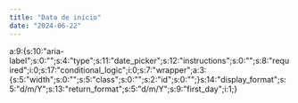 ```yaml
---
title: "Data de início"
date: "2024-06-22"
---
```


a:9:{s:10:"aria-label";s:0:"";s:4:"type";s:11:"date\_picker";s:12:"instructions";s:0:"";s:8:"required";i:0;s:17:"conditional\_logic";i:0;s:7:"wrapper";a:3:{s:5:"width";s:0:"";s:5:"class";s:0:"";s:2:"id";s:0:"";}s:14:"display\_format";s:5:"d/m/Y";s:13:"return\_format";s:5:"d/m/Y";s:9:"first\_day";i:1;}
